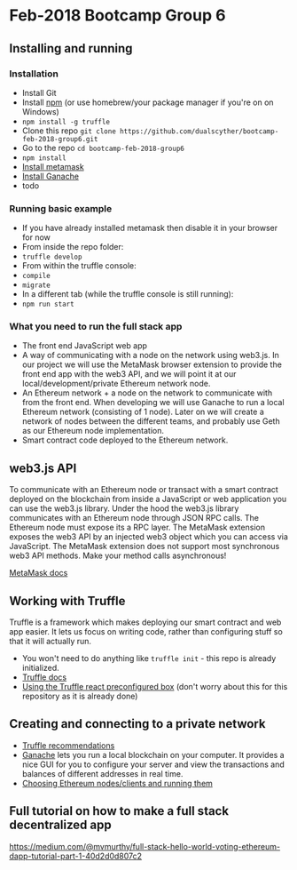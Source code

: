 # Feb-2018 Bootcamp Group 6

## Installing and running

### Installation

- Install Git
- Install [npm](https://www.npmjs.com/get-npm) (or use homebrew/your package manager if you're on on Windows)
- `npm install -g truffle`
- Clone this repo `git clone https://github.com/dualscyther/bootcamp-feb-2018-group6.git`
- Go to the repo `cd bootcamp-feb-2018-group6`
- `npm install`
- [Install metamask](https://metamask.io/)
- [Install Ganache](http://truffleframework.com/ganache/)
- todo

### Running basic example

- If you have already installed metamask then disable it in your browser for now
- From inside the repo folder:
- `truffle develop`
- From within the truffle console:
- `compile`
- `migrate`
- In a different tab (while the truffle console is still running):
- `npm run start`

### What you need to run the full stack app

- The front end JavaScript web app
- A way of communicating with a node on the network using web3.js. In our project we will use the MetaMask browser extension to provide the front end app with the web3 API, and we will point it at our local/development/private Ethereum network node.
- An Ethereum network + a node on the network to communicate with from the front end. When developing we will use Ganache to run a local Ethereum network (consisting of 1 node). Later on we will create a network of nodes between the different teams, and probably use Geth as our Ethereum node implementation.
- Smart contract code deployed to the Ethereum network.

## web3.js API

To communicate with an Ethereum node or transact with a smart contract deployed on the blockchain from inside a JavaScript or web application you can use the web3.js library. Under the hood the web3.js library communicates with an Ethereum node through JSON RPC calls. The Ethereum node must expose its a RPC layer. The MetaMask extension exposes the web3 API by an injected web3 object which you can access via JavaScript. The MetaMask extension does not support most synchronous web3 API methods. Make your method calls asynchronous!

[MetaMask docs](https://github.com/MetaMask/faq/blob/master/DEVELOPERS.md)

## Working with Truffle

Truffle is a framework which makes deploying our smart contract and web app easier. It lets us focus on writing code, rather than configuring stuff so that it will actually run.

- You won't need to do anything like `truffle init` - this repo is already initialized.
- [Truffle docs](http://truffleframework.com/docs/)
- [Using the Truffle react preconfigured box](http://truffleframework.com/boxes/react) (don't worry about this for this repository as it is already done)

## Creating and connecting to a private network

- [Truffle recommendations](http://truffleframework.com/docs/getting_started/client)
- [Ganache](http://truffleframework.com/ganache/) lets you run a local blockchain on your computer. It provides a nice GUI for you to configure your server and view the transactions and balances of different addresses in real time.
- [Choosing Ethereum nodes/clients and running them](https://www.ethereum.org/cli)

## Full tutorial on how to make a full stack decentralized app

<https://medium.com/@mvmurthy/full-stack-hello-world-voting-ethereum-dapp-tutorial-part-1-40d2d0d807c2>
